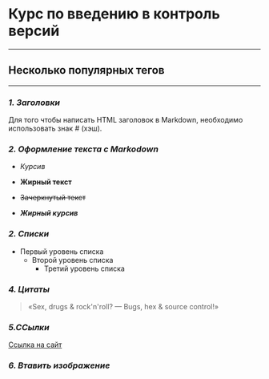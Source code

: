  # **Курс по введению в контроль версий**
****
## **Несколько популярных тегов**
---
### **_1. Заголовки_**

Для того чтобы написать HTML заголовок в Markdown, необходимо использовать знак # (хэш).

### **_2. Oформление текста с Markodown_**

* *Курсив*

* **Жирный текст**

* ~~Зачеркнутый текст~~

* **_Жирный курсив_**

### **_2. Списки_**

* Первый уровень списка
    + Второй уровень списка
        - Третий уровень списка

### **_4. Цитаты_**

>«Sex, drugs & rock'n'roll? — Bugs, hex & source control!»

### **_5.ССылки_**

[Ссылка на сайт](https://gb.ru/)

### **_6. Втавить изображение_**

